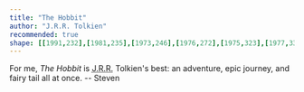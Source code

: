 ```yaml
---
title: "The Hobbit"
author: "J.R.R. Tolkien"
recommended: true
shape: [[1991,232],[1981,235],[1973,246],[1976,272],[1975,323],[1977,332],[1977,520],[1979,527],[1980,556],[1979,636],[1980,684],[1982,698],[1981,721],[1984,755],[1983,836],[1986,856],[1984,869],[1986,884],[1985,906],[1987,912],[1984,938],[1984,948],[1987,965],[1986,986],[1991,993],[2004,997],[2060,999],[2078,998],[2082,994],[2084,986],[2081,924],[2080,807],[2078,792],[2078,765],[2074,692],[2074,609],[2072,577],[2070,437],[2066,351],[2067,320],[2065,294],[2065,249],[2063,239],[2060,235],[2050,233],[2015,232]]
---
```


For me, _The Hobbit_ is <abbr title="Jolkien Rolkien Rolkien">J.R.R.</abbr> Tolkien's best: an adventure, epic journey, and fairy tail all at once. -- Steven
